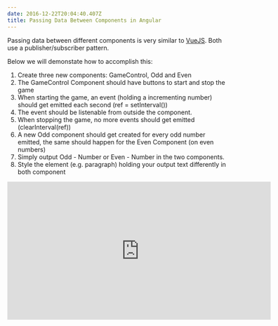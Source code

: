 ```yaml
---
date: 2016-12-22T20:04:40.407Z
title: Passing Data Between Components in Angular
---
```

Passing data between different components is very similar to <a href="http://www.moodley.ca/post/how-components-communicate-in-vuejs/">VueJS</a>. 
Both use a publisher/subscriber pattern.  

Below we will demonstate how to accomplish this:
1. Create three new components: GameControl, Odd and Even
2. The GameControl Component should have buttons to start and stop the game
3. When starting the game, an event (holding a incrementing number) should get emitted each second (ref = setInterval())
4. The event should be listenable from outside the component.
5. When stopping the game, no more events should get emitted (clearInterval(ref))
6. A new Odd component should get created for every odd number emitted, the same should happen for the
Even Component (on even numbers)
7. Simply output Odd - Number or Even - Number in the two components.
8. Style the element (e.g. paragraph) holding your output text differently in both component


<iframe width="600" height="315" src="https://stackblitz.com/edit/angular-k2qeaz?embed=1&file=src/index.html" frameborder="0" allow="autoplay; encrypted-media" allowfullscreen></iframe>
